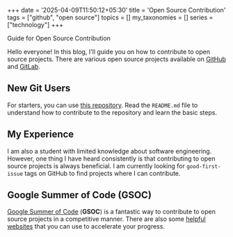 +++
date = '2025-04-09T11:50:12+05:30'
title = 'Open Source Contribution'
tags = ["github", "open source"]
topics = []
my_taxonomies = []
series = ["technology"]
+++

Guide for Open Source Contribution

Hello everyone! In this blog, I'll guide you on how to contribute to open source projects.
There are various open source projects available on [GitHub](https://github.com/) and [GitLab](https://about.gitlab.com/).

## New Git Users
For starters, you can use [this repository](https://github.com/firstcontributions/first-contributions/).
Read the `README.md` file to understand how to contribute to the repository and learn the basic steps.

## My Experience
I am also a student with limited knowledge about software engineering.
However, one thing I have heard consistently is that contributing to open source projects is always beneficial.
I am currently looking for `good-first-issue` tags on GitHub to find projects where I can contribute.

## Google Summer of Code (GSOC)
[Google Summer of Code](https://summerofcode.withgoogle.com/) (**GSOC**) is a fantastic way to contribute to open source projects in a competitive manner.
There are also some [helpful websites](https://www.gsocorganizations.dev/) that you can use to accelerate your progress.

